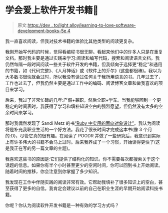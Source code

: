 # 学会爱上软件开发书籍💙

> 原文:[https://dev . to/light alloy/learning-to-love-software-development-books-5e 4](https://dev.to/lightalloy/learning-to-love-software-development-books-5e4)

我一直喜欢阅读，但我对技术书籍的体验比其他类型的阅读更复杂。

我刚开始写代码的时候，觉得看编程书很无聊。看起来他们中的许多人只是在重复文档。那时我主要是通过实践来学习:阅读和编写代码，搜索和阅读语言文档。我仍然每隔一段时间阅读一些关于软件开发的书籍，但我倾向于选择更“稳定”和通用的书籍，如《代码完整》、《人月神话》或《软件上的乔尔》(这些都很棒)。我以为大多数书很快就会过时，所以我没有读过任何关于我所用语言的书。几年过去了，工作也过去了，但我仍然主要是通过工作中的编码、阅读博客文章和做我喜欢的项目来学习。

后来，我过了非常忙碌的几年:产假+兼职，然后全职+学车。当我能够回到一个更稳定的时间表时，我获得了学习和填补知识空白的强烈愿望，但仍然没有太多的空余时间来学习。

那时我偶然发现了 Sandi Metz 的书[“Ruby 中实用的面向对象设计”](https://www.poodr.com/)。我认为阅读将是补充我职业生活的一个好方法。我花了很长时间才完成这本书(像 3 个月的:D)，尽管它真的很有趣。在阅读了 POODR 并做了一些研究后，我意识到实际上有许多伟大的书籍不会马上过时。后来我养成了一个习惯，开始读得更快了(这是我正在写的另一篇文章的主题)。

我喜欢这些书的原因是:它们提供了结构化的知识。你不需要每次都搜索关于这个话题的信息。如果你有半个小时甚至更少的空闲时间，你可以回到书上开始阅读。随着时间的推移，你会注意到你掌握了多少知识。

我发现在工作中伴随实践的阅读非常有效。它帮助我填补了很多知识上的空白，甚至获得了更多的自信。我肯定会建议以前的自己在职业生涯的早期开始阅读科技书籍。

你呢？你认为阅读软件开发书籍是一种有效的学习方式吗？